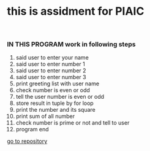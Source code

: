 <H1>this is assidment for PIAIC</H1>

<br>
<h3>IN THIS PROGRAM  work in following steps </h3>
<ol>
<li>said user to enter your name</li>
<li>said user to enter number 1</li>
<li>said user to enter number 2</li>
<li>said user to enter number 3</li>
<li>print greeting list with user name</li>
<li>check number is even or odd</li>
<li>tell the user number is even or odd</li>
<li>store result in tuple by for loop</li>
<li>print the number and its square</li>
<li>print sum of all number </li>
<li>check number is prime or not and tell to user</li>
<li>program end</ol>
</ul>
  <a href="https://github.com/mainshahroz/assigment-02-number-explainer/blob/main/number_exploration_tool.py">go to repository </a>
